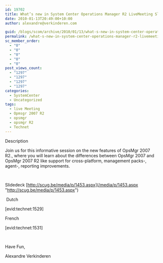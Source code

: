 ```yaml
---
id: 19702
title: What’s new in System Center Operations Manager R2 LiveMeeting SlideDeck
date: 2010-01-13T20:49:00+10:00
author: alexandre@verkinderen.com

guid: /blogs/scom/archive/2010/01/13/what-s-new-in-system-center-operations-manager-r2-livemeeting-slidedeck.aspx
permalink: /what-s-new-in-system-center-operations-manager-r2-livemeeting-slidedeck/
sc_member_order:
  - "0"
  - "0"
  - "0"
  - "0"
  - "0"
post_views_count:
  - "1297"
  - "1297"
  - "1297"
  - "1297"
categories:
  - SystemCenter
  - Uncategorized
tags:
  - live Meeting
  - Opmsgr 2007 R2
  - opsmgr
  - opsmgr R2
  - Technet
---
```

Description

Join us for this informative session on the new features of OpsMgr 2007 R2., where you will learn about the differences between OpsMgr 2007 and OpsMgr 2007 R2 like support for cross-platform, management packs-, agent-, reporting improvements.

&nbsp;

Slidedeck [http://scug.be/media/p/1453.aspx](/media/p/1453.aspx "http://scug.be/media/p/1453.aspx")

&nbsp;Dutch

[evid:technet:1529]

French

[evid:technet:1531]

&nbsp;

Have Fun,

Alexandre Verkinderen
